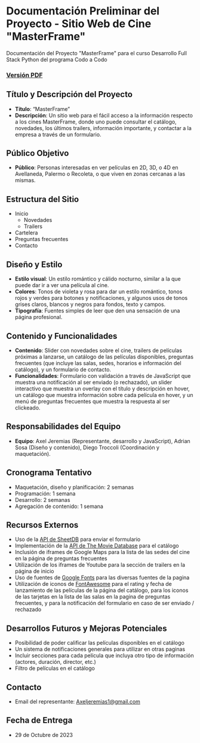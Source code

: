 # Documentación Preliminar del Proyecto - Sitio Web de Cine "MasterFrame"

Documentación del Proyecto "MasterFrame" para el curso Desarrollo Full Stack Python del programa Codo a Codo

### [Versión PDF](documentacion.pdf)

## Título y Descripción del Proyecto

* **Título**: “MasterFrame”
* **Descripción**: Un sitio web para el fácil acceso a la información respecto a los cines MasterFrame, donde uno puede consultar el catálogo, novedades, los últimos trailers, información importante, y contactar a la empresa a través de un formulario.

## Público Objetivo

* **Público**: Personas interesadas en ver películas en 2D, 3D, o 4D en Avellaneda, Palermo o Recoleta, o que viven en zonas cercanas a las mismas.

## Estructura del Sitio

* Inicio
  * Novedades
  * Trailers
* Cartelera
* Preguntas frecuentes
* Contacto

## Diseño y Estilo

* **Estilo visual**: Un estilo romántico y cálido nocturno, similar a la que puede dar ir a ver una película al cine.
* **Colores**: Tonos de violeta y rosa para dar un estilo romántico, tonos rojos y verdes para botones y notificaciones, y algunos usos de tonos grises claros, blancos y negros para fondos, texto y campos.
* **Tipografía**: Fuentes simples de leer que den una sensación de una página profesional.

## Contenido y Funcionalidades

* **Contenido**: Slider con novedades sobre el cine, trailers de películas próximas a lanzarse, un catálogo de las películas disponibles, preguntas frecuentes (que incluye las salas, sedes, horarios e información del catálogo), y un formulario de contacto.
* **Funcionalidades**: Formulario con validación a través de JavaScript que muestra una notificación al ser enviado (o rechazado), un slider interactivo que muestra un overlay con el título y descripción en hover, un catálogo que muestra información sobre cada película en hover, y un menú de preguntas frecuentes que muestra la respuesta al ser clickeado.

## Responsabilidades del Equipo

* **Equipo**: Axel Jeremias (Representante, desarrollo y JavaScript), Adrian Sosa (Diseño y contenido), Diego Troccoli (Coordinación y maquetación).

## Cronograma Tentativo

* Maquetación, diseño y planificación: 2 semanas
* Programación: 1 semana
* Desarrollo: 2 semanas
* Agregación de contenido: 1 semana

## Recursos Externos

* Uso de la [API de SheetDB](https://sheetdb.io/) para enviar el formulario
* Implementación de la [API de The Movie Database](https://developer.themoviedb.org/reference/intro/getting-started) para el catálogo
* Inclusión de iframes de Google Maps para la lista de las sedes del cine en la página de preguntas frecuentes
* Utilización de los iframes de Youtube para la sección de trailers en la página de inicio
* Uso de fuentes de [Google Fonts](https://fonts.google.com/) para las diversas fuentes de la pagina
* Utilización de iconos de [FontAwesome](https://fontawesome.com/) para el rating y fecha de lanzamiento de las películas de la página del catálogo, para los iconos de las tarjetas en la lista de las salas en la pagina de preguntas frecuentes, y para la notificación del formulario en caso de ser enviado / rechazado

## Desarrollos Futuros y Mejoras Potenciales

* Posibilidad de poder calificar las películas disponibles en el catálogo
* Un sistema de notificaciones generales para utilizar en otras paginas
* Incluir secciones para cada película que incluya otro tipo de información (actores, duración, director, etc.)
* Filtro de películas en el catálogo

## Contacto

* Email del representante: [Axeljeremias1@gmail.com](mailto:axeljeremias1@gmail.com)

## Fecha de Entrega

* 29 de Octubre de 2023
